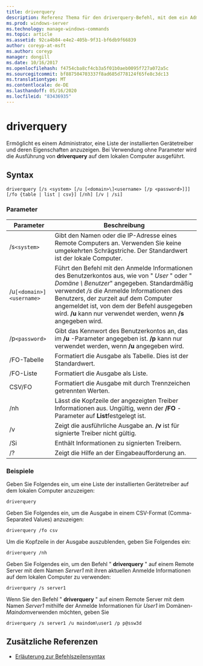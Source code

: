 ```yaml
---
title: driverquery
description: Referenz Thema für den driverquery-Befehl, mit dem ein Administrator eine Liste der installierten Gerätetreiber und deren Eigenschaften anzeigen kann.
ms.prod: windows-server
ms.technology: manage-windows-commands
ms.topic: article
ms.assetid: 92ca4b84-e4e2-405b-9f31-bf6db9f66839
author: coreyp-at-msft
ms.author: coreyp
manager: dongill
ms.date: 10/16/2017
ms.openlocfilehash: f4754cba8cf4cb3a5f01b0aeb0095f727a072a5c
ms.sourcegitcommit: bf887504703337f8ad685d778124f65fe8c3dc13
ms.translationtype: MT
ms.contentlocale: de-DE
ms.lasthandoff: 05/16/2020
ms.locfileid: "83436935"
---
```

# <a name="driverquery"></a>driverquery

Ermöglicht es einem Administrator, eine Liste der installierten Gerätetreiber und deren Eigenschaften anzuzeigen. Bei Verwendung ohne Parameter wird die Ausführung von **driverquery** auf dem lokalen Computer ausgeführt.

## <a name="syntax"></a>Syntax

```
driverquery [/s <system> [/u [<domain>\]<username> [/p <password>]]] [/fo {table | list | csv}] [/nh] [/v | /si]
```

### <a name="parameters"></a>Parameter

| Parameter | Beschreibung |
| --------- |------------ |
| /s`<system>` | Gibt den Namen oder die IP-Adresse eines Remote Computers an. Verwenden Sie keine umgekehrten Schrägstriche. Der Standardwert ist der lokale Computer. |
| /u`[<domain>]<username>` | Führt den Befehl mit den Anmelde Informationen des Benutzerkontos aus, wie von " *User* " oder " *Domäne \ Benutzer*" angegeben. Standardmäßig verwendet */s* die Anmelde Informationen des Benutzers, der zurzeit auf dem Computer angemeldet ist, von dem der Befehl ausgegeben wird. **/u** kann nur verwendet werden, wenn **/s** angegeben wird. |
| /p`<password>` | Gibt das Kennwort des Benutzerkontos an, das im **/u** -Parameter angegeben ist. **/p** kann nur verwendet werden, wenn **/u** angegeben wird. |
| /FO-Tabelle | Formatiert die Ausgabe als Tabelle. Dies ist der Standardwert. |
| /FO-Liste | Formatiert die Ausgabe als Liste. |
| CSV/FO | Formatiert die Ausgabe mit durch Trennzeichen getrennten Werten. |
| /nh | Lässt die Kopfzeile der angezeigten Treiber Informationen aus. Ungültig, wenn der **/FO** -Parameter auf **List**festgelegt ist. |
| /v | Zeigt die ausführliche Ausgabe an. **/v** ist für signierte Treiber nicht gültig. |
| /Si | Enthält Informationen zu signierten Treibern. |
| /? | Zeigt die Hilfe an der Eingabeaufforderung an. |

### <a name="examples"></a>Beispiele

Geben Sie Folgendes ein, um eine Liste der installierten Gerätetreiber auf dem lokalen Computer anzuzeigen:

```
driverquery
```

Geben Sie Folgendes ein, um die Ausgabe in einem CSV-Format (Comma-Separated Values) anzuzeigen:

```
driverquery /fo csv
```

Um die Kopfzeile in der Ausgabe auszublenden, geben Sie Folgendes ein:

```
driverquery /nh
```

Geben Sie Folgendes ein, um den Befehl " **driverquery** " auf einem Remote Server mit dem Namen *Server1* mit ihren aktuellen Anmelde Informationen auf dem lokalen Computer zu verwenden:

```
driverquery /s server1
```

Wenn Sie den Befehl " **driverquery** " auf einem Remote Server mit dem Namen *Server1* mithilfe der Anmelde Informationen für *User1* im Domänen- *Maindom*verwenden möchten, geben Sie

```
driverquery /s server1 /u maindom\user1 /p p@ssw3d
```

## <a name="additional-references"></a>Zusätzliche Referenzen

- [Erläuterung zur Befehlszeilensyntax](command-line-syntax-key.md)